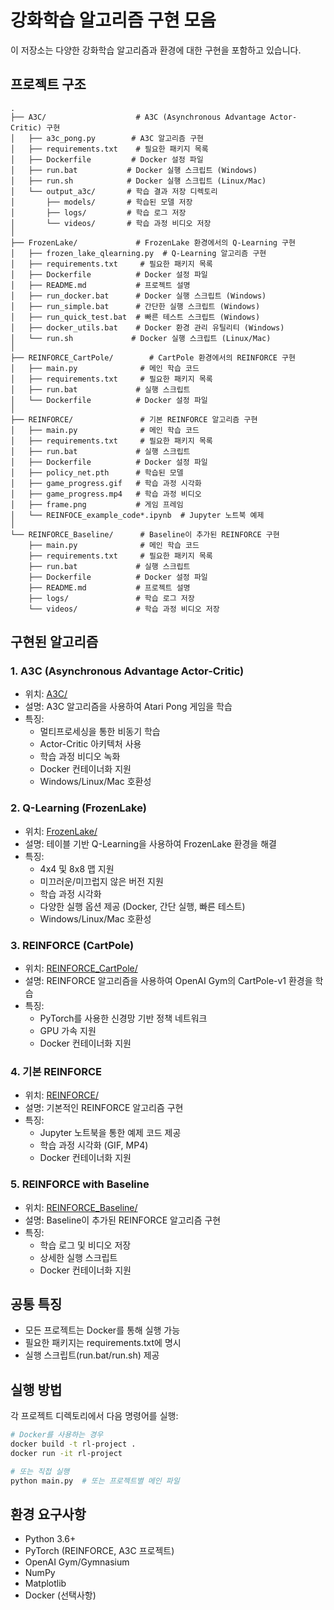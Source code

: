 # 강화학습 알고리즘 구현 모음

이 저장소는 다양한 강화학습 알고리즘과 환경에 대한 구현을 포함하고 있습니다.

## 프로젝트 구조

```
.
├── A3C/                    # A3C (Asynchronous Advantage Actor-Critic) 구현
│   ├── a3c_pong.py        # A3C 알고리즘 구현
│   ├── requirements.txt    # 필요한 패키지 목록
│   ├── Dockerfile         # Docker 설정 파일
│   ├── run.bat           # Docker 실행 스크립트 (Windows)
│   ├── run.sh            # Docker 실행 스크립트 (Linux/Mac)
│   └── output_a3c/       # 학습 결과 저장 디렉토리
│       ├── models/       # 학습된 모델 저장
│       ├── logs/         # 학습 로그 저장
│       └── videos/       # 학습 과정 비디오 저장
│
├── FrozenLake/             # FrozenLake 환경에서의 Q-Learning 구현
│   ├── frozen_lake_qlearning.py  # Q-Learning 알고리즘 구현
│   ├── requirements.txt     # 필요한 패키지 목록
│   ├── Dockerfile          # Docker 설정 파일
│   ├── README.md           # 프로젝트 설명
│   ├── run_docker.bat      # Docker 실행 스크립트 (Windows)
│   ├── run_simple.bat      # 간단한 실행 스크립트 (Windows)
│   ├── run_quick_test.bat  # 빠른 테스트 스크립트 (Windows)
│   ├── docker_utils.bat    # Docker 환경 관리 유틸리티 (Windows)
│   └── run.sh             # Docker 실행 스크립트 (Linux/Mac)
│
├── REINFORCE_CartPole/        # CartPole 환경에서의 REINFORCE 구현
│   ├── main.py              # 메인 학습 코드
│   ├── requirements.txt     # 필요한 패키지 목록
│   ├── run.bat             # 실행 스크립트
│   └── Dockerfile          # Docker 설정 파일
│
├── REINFORCE/               # 기본 REINFORCE 알고리즘 구현
│   ├── main.py              # 메인 학습 코드
│   ├── requirements.txt     # 필요한 패키지 목록
│   ├── run.bat             # 실행 스크립트
│   ├── Dockerfile          # Docker 설정 파일
│   ├── policy_net.pth      # 학습된 모델
│   ├── game_progress.gif   # 학습 과정 시각화
│   ├── game_progress.mp4   # 학습 과정 비디오
│   ├── frame.png           # 게임 프레임
│   └── REINFOCE_example_code*.ipynb  # Jupyter 노트북 예제
│
└── REINFORCE_Baseline/      # Baseline이 추가된 REINFORCE 구현
    ├── main.py              # 메인 학습 코드
    ├── requirements.txt     # 필요한 패키지 목록
    ├── run.bat             # 실행 스크립트
    ├── Dockerfile          # Docker 설정 파일
    ├── README.md           # 프로젝트 설명
    ├── logs/               # 학습 로그 저장
    └── videos/             # 학습 과정 비디오 저장
```

## 구현된 알고리즘

### 1. A3C (Asynchronous Advantage Actor-Critic)
- 위치: [A3C/](A3C/)
- 설명: A3C 알고리즘을 사용하여 Atari Pong 게임을 학습
- 특징:
  - 멀티프로세싱을 통한 비동기 학습
  - Actor-Critic 아키텍처 사용
  - 학습 과정 비디오 녹화
  - Docker 컨테이너화 지원
  - Windows/Linux/Mac 호환성

### 2. Q-Learning (FrozenLake)
- 위치: [FrozenLake/](FrozenLake/)
- 설명: 테이블 기반 Q-Learning을 사용하여 FrozenLake 환경을 해결
- 특징:
  - 4x4 및 8x8 맵 지원
  - 미끄러운/미끄럽지 않은 버전 지원
  - 학습 과정 시각화
  - 다양한 실행 옵션 제공 (Docker, 간단 실행, 빠른 테스트)
  - Windows/Linux/Mac 호환성

### 3. REINFORCE (CartPole)
- 위치: [REINFORCE_CartPole/](REINFORCE_CartPole/)
- 설명: REINFORCE 알고리즘을 사용하여 OpenAI Gym의 CartPole-v1 환경을 학습
- 특징:
  - PyTorch를 사용한 신경망 기반 정책 네트워크
  - GPU 가속 지원
  - Docker 컨테이너화 지원

### 4. 기본 REINFORCE
- 위치: [REINFORCE/](REINFORCE/)
- 설명: 기본적인 REINFORCE 알고리즘 구현
- 특징:
  - Jupyter 노트북을 통한 예제 코드 제공
  - 학습 과정 시각화 (GIF, MP4)
  - Docker 컨테이너화 지원

### 5. REINFORCE with Baseline
- 위치: [REINFORCE_Baseline/](REINFORCE_Baseline/)
- 설명: Baseline이 추가된 REINFORCE 알고리즘 구현
- 특징:
  - 학습 로그 및 비디오 저장
  - 상세한 실행 스크립트
  - Docker 컨테이너화 지원

## 공통 특징
- 모든 프로젝트는 Docker를 통해 실행 가능
- 필요한 패키지는 requirements.txt에 명시
- 실행 스크립트(run.bat/run.sh) 제공

## 실행 방법
각 프로젝트 디렉토리에서 다음 명령어를 실행:
```bash
# Docker를 사용하는 경우
docker build -t rl-project .
docker run -it rl-project

# 또는 직접 실행
python main.py  # 또는 프로젝트별 메인 파일
```

## 환경 요구사항
- Python 3.6+
- PyTorch (REINFORCE, A3C 프로젝트)
- OpenAI Gym/Gymnasium
- NumPy
- Matplotlib
- Docker (선택사항) 